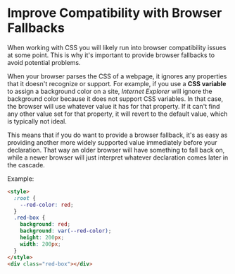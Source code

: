 # Improve Compatibility with Browser Fallbacks

When working with CSS you will likely run into browser compatibility issues at some point.
This is why it's important to provide browser fallbacks to avoid potential problems.

When your browser parses the CSS of a webpage, it ignores any properties that it doesn't recognize or support. For example, if you use a **CSS variable** to assign a background color on a site, _Internet Explorer_ will ignore the background color because it does not support CSS variables.
In that case, the browser will use whatever value it has for that property. If it can't find any other value set for that property, it will revert to the default value, which is typically not ideal.

This means that if you do want to provide a browser fallback, it's as easy as providing another more widely supported value immediately before your declaration. That way an older browser will have something to fall back on, while a newer browser will just interpret whatever declaration comes later in the cascade.

Example:

```html
<style>
  :root {
    --red-color: red;
  }
  .red-box {
    background: red;
    background: var(--red-color);
    height: 200px;
    width: 200px;
  }
</style>
<div class="red-box"></div>
```
